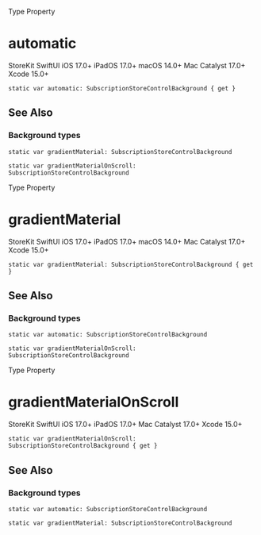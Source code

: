Type Property

# automatic

StoreKit  SwiftUI  iOS 17.0+  iPadOS 17.0+  macOS 14.0+  Mac Catalyst 17.0+
Xcode 15.0+

    
    
    static var automatic: SubscriptionStoreControlBackground { get }

## See Also

### Background types

`static var gradientMaterial: SubscriptionStoreControlBackground`

`static var gradientMaterialOnScroll: SubscriptionStoreControlBackground`

Type Property

# gradientMaterial

StoreKit  SwiftUI  iOS 17.0+  iPadOS 17.0+  macOS 14.0+  Mac Catalyst 17.0+
Xcode 15.0+

    
    
    static var gradientMaterial: SubscriptionStoreControlBackground { get }

## See Also

### Background types

`static var automatic: SubscriptionStoreControlBackground`

`static var gradientMaterialOnScroll: SubscriptionStoreControlBackground`

Type Property

# gradientMaterialOnScroll

StoreKit  SwiftUI  iOS 17.0+  iPadOS 17.0+  Mac Catalyst 17.0+  Xcode 15.0+

    
    
    static var gradientMaterialOnScroll: SubscriptionStoreControlBackground { get }

## See Also

### Background types

`static var automatic: SubscriptionStoreControlBackground`

`static var gradientMaterial: SubscriptionStoreControlBackground`

